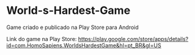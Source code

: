 # World-s-Hardest-Game
Game criado e publicado na Play Store para Android 


Link do game na Play Store: https://play.google.com/store/apps/details?id=com.HomoSapiens.WorldsHardestGame&hl=pt_BR&gl=US

